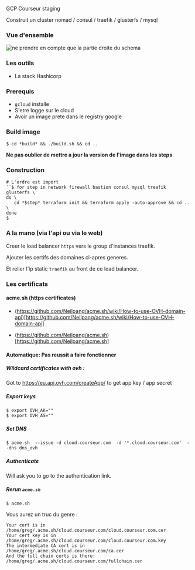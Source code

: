  GCP Courseur staging

Construit un cluster nomad / consul / traefik / glusterfs / mysql

### Vue d'ensemble

![ne prendre en compte que la partie droite du schema](https://bitbucket.org/courseur/infra/src/master/pres/images/Multi-cloud-step03.png "vue d'ensemble")

### Les outils

- La stack Hashicorp

### Prerequis

- `gcloud` installe
- S'etre logge sur le cloud
- Avoir un image prete dans le registry google

### Build image

```
$ cd *build* && ./build.sh && cd ..
```

**Ne pas oublier de mettre a jour la version de l'image dans les steps**

### Construction 

```
# L'ordre est import
``$ for step in network firewall bastion consul mysql treafik glusterfs \
do \
   cd *$step* terraform init && terraform apply -auto-approve && cd .. \
done
$
```

### A la mano (via l'api ou via le web)


Creer le load balancer `https` vers le group d'instances traefik. 

Ajouter les certifs des domaines ci-apres generes.

Et relier l'ip static `traefik` au front de ce load balancer.

### Les certificats 

#### acme.sh (https certificates)

- (https://github.com/Neilpang/acme.sh/wiki/How-to-use-OVH-domain-api)[https://github.com/Neilpang/acme.sh/wiki/How-to-use-OVH-domain-api]

- (https://github.com/Neilpang/acme.sh)[https://github.com/Neilpang/acme.sh]

#### Automatique: Pas reussit a faire fonctionner


##### Wildcard certificates with ovh :

Got to https://eu.api.ovh.com/createApp/ to get app key / app secret

##### Export keys 

```
$ export OVH_AK=""
$ export OVH_AS=""
```

##### Set DNS

```
$ acme.sh  --issue -d cloud.courseur.com  -d '*.cloud.courseur.com'  --dns dns_ovh
```

##### Authenticate

Will ask you to go to the authentication link.

##### Rerun `acme.sh`
  
```
$ acme.sh
  ```

Vous aurez un truc du genre :

  ```
  Your cert is in  /home/greg/.acme.sh/cloud.courseur.com/cloud.courseur.com.cer 
  Your cert key is in  /home/greg/.acme.sh/cloud.courseur.com/cloud.courseur.com.key 
  The intermediate CA cert is in  /home/greg/.acme.sh/cloud.courseur.com/ca.cer 
  And the full chain certs is there:  /home/greg/.acme.sh/cloud.courseur.com/fullchain.cer 
```
